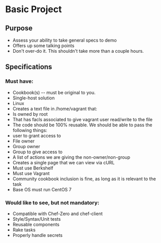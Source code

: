 # Basic Project

## Purpose

* Assess your ability to take general specs to demo
* Offers up some talking points
* Don't over-do it. This shouldn't take more than a couple hours.

## Specifications

### Must have:

* Cookbook(s) -- must be original to you.
* Single-host solution
* Linux
* Creates a text file in /home/vagrant that:
 * Is owned by root
 * That has facls associated to give vagrant user read/write to the file
* The code should be 100% reusable. We should be able to pass the following things:
 * user to grant access to
 * File owner
 * Group owner
 * Group to give access to
 * A list of actions we are giving the non-owner/non-group
* Creates a single page that we can view via cURL
* Must use Berkshelf
* Must use Vagrant
* Community cookbook inclusion is fine, as long as it is relevant to the task
* Base OS must run CentOS 7

### Would like to see, but not mandatory:


* Compatible with Chef-Zero and chef-client
* Style/Syntax/Unit tests
* Reusable components
* Rake tasks
* Properly handle secrets
